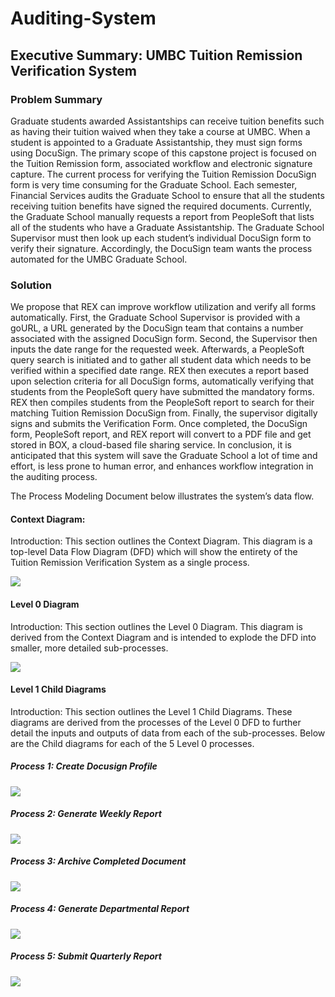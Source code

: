 # Auditing-System
<h2>Executive Summary: UMBC Tuition Remission Verification System</h2>

<h3>Problem Summary</h3>

<p>Graduate students awarded Assistantships can receive tuition benefits such as having their tuition waived when they take a course at UMBC. When a student is appointed to a Graduate Assistantship, they must sign forms using DocuSign. The primary scope of this capstone project is focused on the Tuition Remission form, associated workflow and electronic signature capture.
The current process for verifying the Tuition Remission DocuSign form is very time consuming for the Graduate School. Each semester, Financial Services audits the Graduate School to ensure that all the students receiving tuition benefits have signed the required documents. Currently, the Graduate School manually requests a report from PeopleSoft that lists all of the students who have a Graduate Assistantship. The Graduate School Supervisor must then look up each student’s individual DocuSign form to verify their signature. Accordingly, the DocuSign team wants the process automated for the UMBC Graduate School.</p>

<h3>Solution</h3>

<p>We propose that REX can improve workflow utilization and verify all forms automatically. First, the Graduate School Supervisor is provided with a goURL, a URL generated by the DocuSign team that contains a number associated with the assigned DocuSign form. Second, the Supervisor then inputs the date range for the requested week. Afterwards, a PeopleSoft query search is initiated and to gather all student data which needs to be verified within a specified date range. REX then executes a report based upon selection criteria for all DocuSign forms, automatically verifying that students from the PeopleSoft query have submitted the mandatory forms. REX then compiles students from the PeopleSoft report to search for their matching Tuition Remission DocuSign from. Finally, the supervisor digitally signs and submits the Verification Form. Once completed, the DocuSign form, PeopleSoft report, and REX report will convert to a PDF file and get stored in BOX, a cloud-based file sharing service. In conclusion, it is anticipated that this system will save the Graduate School a lot of time and effort, is less prone to human error, and enhances workflow integration in the auditing process.</p>
<p>The Process Modeling Document below illustrates the system’s data flow. </p>

<h4> Context Diagram: </h4>
<p> Introduction: This section outlines the Context Diagram. This diagram is a top-level Data Flow Diagram (DFD) which will show the entirety of the Tuition Remission Verification System as a single process.</p>

![](https://github.com/NardosMe/Auditing-System-/blob/master/context_diagram.png?raw=true)

<h4>Level 0 Diagram </h4>
 
<p> Introduction: This section outlines the Level 0 Diagram. This diagram is derived from the Context Diagram and is intended to explode the DFD into smaller, more detailed sub-processes.</p>

![](https://github.com/NardosMe/Auditing-System-/blob/master/level_0_diagram.png?raw=true)

<h4>Level 1 Child Diagrams </h4>
<p>Introduction: This section outlines the Level 1 Child Diagrams. These diagrams are derived from the processes of the Level 0 DFD to further detail the inputs and outputs of data from each of the sub-processes. Below are the Child diagrams for each of the 5 Level 0 processes.
 </p>
<h5>Process 1: Create Docusign Profile </h5>

![](https://github.com/NardosMe/Auditing-System-/blob/master/process_1_diagram.png?raw=true)

<h5>Process 2: Generate Weekly Report</h5>

![](https://github.com/NardosMe/Auditing-System-/blob/master/process_2_diagram.png?raw=true)

<h5>Process 3: Archive Completed Document</h5>

![](https://github.com/NardosMe/Auditing-System-/blob/master/process_3_diagram.png?raw=true)

<h5> Process 4: Generate Departmental Report</h5>

![](https://github.com/NardosMe/Auditing-System-/blob/master/process_4_diagram.png?raw=true)

<h5> Process 5: Submit Quarterly Report</h5>

![](https://github.com/NardosMe/Auditing-System-/blob/master/process_5_diagram.png?raw=true)
